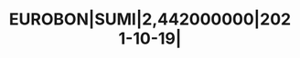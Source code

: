 ---
layout: asset
title: EUROBON|SUMI|2,442000000|2021-10-19|                        
isin: US86562MAH34
---